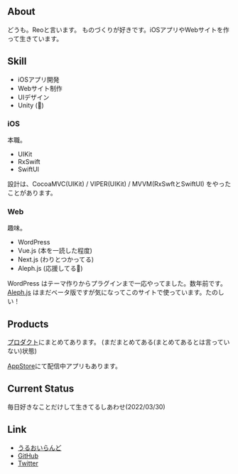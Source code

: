 ## About

どうも。Reoと言います。
ものづくりが好きです。iOSアプリやWebサイトを作って生きています。

## Skill

- iOSアプリ開発
- Webサイト制作
- UIデザイン
- Unity (🤏)

### iOS

本職。

- UIKit
- RxSwift
- SwiftUI

設計は、CocoaMVC(UIKit) / VIPER(UIKit) / MVVM(RxSwftとSwiftUI) をやったことがあります。

### Web

趣味。

- WordPress
- Vue.js (本を一読した程度)
- Next.js (わりとつかってる)
- Aleph.js (応援してる📢)

WordPress はテーマ作りからプラグインまで一応やってました。数年前です。
[Aleph.js](https://alephjs.org/) はまだベータ版ですが気になってこのサイトで使っています。たのしい！

## Products

[プロダクト](https://uruly.com/products)にまとめてあります。
(まだまとめてある(まとめてあるとは言っていない)状態)

[AppStore](https://apps.apple.com/jp/developer/reona-kubo/id1051993924)にて配信中アプリもあります。

## Current Status

毎日好きなことだけして生きてるしあわせ(2022/03/30)

## Link

- [うるおいらんど](https://uruly.xyz)
- [GitHub](https://github.com/uruly)
- [Twitter](https://twitter.com/uruly_xyz)